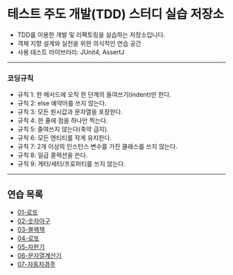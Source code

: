 # 테스트 주도 개발(TDD) 스터디 실습 저장소

- TDD를 이용한 개발 및 리팩토링을 실습하는 저장소입니다.
- 객체 지향 설계와 실천을 위한 의식적인 연습 공간
- 사용 테스트 라이브러리: JUnit4, AssertJ 

---

### 코딩규칙
- 규칙 1: 한 메서드에 오직 한 단계의 들여쓰기(indent)만 한다.
- 규칙 2: else 예약어를 쓰지 않는다.
- 규칙 3: 모든 원시값과 문자열을 포장한다.
- 규칙 4: 한 줄에 점을 하나만 찍는다.
- 규칙 5: 줄여쓰지 않는다(축약 금지).
- 규칙 6: 모든 엔티티를 작게 유지한다.
- 규칙 7: 2개 이상의 인스턴스 변수를 가진 클래스를 쓰지 않는다.
- 규칙 8: 일급 콜렉션을 쓴다.
- 규칙 9: 게터/세터/프로퍼티를 쓰지 않는다.

---

## 연습 목록

- [01-로또](#programmers)
- [02-숫자야구](#hackerrank)
- [03-블랙잭](#hackerrank)
- [04-로또](#hackerrank)
- [05-자판기](#hackerrank)
- [06-문자열계산기](#hackerrank)
- [07-자동차경주](#hackerrank)
